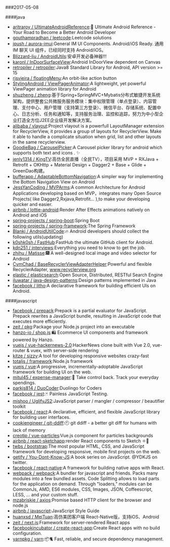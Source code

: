 ###2017-05-08 

####java
* [aritraroy / UltimateAndroidReference](https://github.com/aritraroy/UltimateAndroidReference):🚀 Ultimate Android Reference - Your Road to Become a Better Android Developer
* [gouthampradhan / leetcode](https://github.com/gouthampradhan/leetcode):Leetcode solutions
* [jpush / aurora-imui](https://github.com/jpush/aurora-imui):General IM UI Components. Android/iOS Ready. 通用 IM 聊天 UI 组件，已经同时支持 Android/iOS。
* [Blizzard-liu / AndroidUtils](https://github.com/Blizzard-liu/AndroidUtils):安卓开发必备神器!!!
* [karonl / InDoorSurfaceView](https://github.com/karonl/InDoorSurfaceView):Android InDoorView dependent on Canvas
* [retropiler / retropiler](https://github.com/retropiler/retropiler):Java8 Standard Library for Android, API version >= 15
* [rjsvieira / floatingMenu](https://github.com/rjsvieira/floatingMenu):An orbit-like action button
* [StylingAndroid / ViewPagerAnimator](https://github.com/StylingAndroid/ViewPagerAnimator):A lightweight, yet powerful ViewPager animation library for Android
* [shuzheng / zheng](https://github.com/shuzheng/zheng):基于Spring+SpringMVC+Mybatis分布式敏捷开发系统架构，提供整套公共微服务服务模块：集中权限管理（单点登录）、内容管理、支付中心、用户管理（支持第三方登录）、微信平台、存储系统、配置中心、日志分析、任务和通知等，支持服务治理、监控和追踪，努力为中小型企业打造全方位J2EE企业级开发解决方案。
* [alibaba / vlayout](https://github.com/alibaba/vlayout):Project vlayout is a powerfull LayoutManager extension for RecyclerView, it provides a group of layouts for RecyclerView. Make it able to handle a complicate situation when grid, list and other layouts in the same recyclerview.
* [GoodieBag / CarouselPicker](https://github.com/GoodieBag/CarouselPicker):A Carousel picker library for android which supports both text and icons . ✨
* [jenly1314 / KingTV](https://github.com/jenly1314/KingTV):高仿全民直播（全民TV），项目采用 MVP + RXJava + Retrofit + OKHttp + Material Design + Dagger2 + Base + Glide + GreenDao构建。
* [bufferapp / AdaptableBottomNavigation](https://github.com/bufferapp/AdaptableBottomNavigation):A simpler way for implementing the Bottom Navigation View on Android
* [JessYanCoding / MVPArms](https://github.com/JessYanCoding/MVPArms):A common Architecture for Android Applications developing based on MVP，integrates many Open Source Projects( like Dagger2,Rxjava,Retrofit... ),to make your developing quicker and easier.
* [airbnb / lottie-android](https://github.com/airbnb/lottie-android):Render After Effects animations natively on Android and iOS
* [spring-projects / spring-boot](https://github.com/spring-projects/spring-boot):Spring Boot
* [spring-projects / spring-framework](https://github.com/spring-projects/spring-framework):The Spring Framework
* [Blankj / AndroidUtilCode](https://github.com/Blankj/AndroidUtilCode):🔥 Android developers should collect the following utils(updating)
* [k0shk0sh / FastHub](https://github.com/k0shk0sh/FastHub):FastHub the ultimate GitHub client for Android.
* [kdn251 / interviews](https://github.com/kdn251/interviews):Everything you need to know to get the job.
* [zhihu / Matisse](https://github.com/zhihu/Matisse):🎆 A well-designed local image and video selector for Android
* [CymChad / BaseRecyclerViewAdapterHelper](https://github.com/CymChad/BaseRecyclerViewAdapterHelper):Powerful and flexible RecyclerAdapter, www.recyclerview.org
* [elastic / elasticsearch](https://github.com/elastic/elasticsearch):Open Source, Distributed, RESTful Search Engine
* [iluwatar / java-design-patterns](https://github.com/iluwatar/java-design-patterns):Design patterns implemented in Java
* [facebook / litho](https://github.com/facebook/litho):A declarative framework for building efficient UIs on Android.

####javascript
* [facebook / prepack](https://github.com/facebook/prepack):Prepack is a partial evaluator for JavaScript. Prepack rewrites a JavaScript bundle, resulting in JavaScript code that executes more efficiently.
* [zeit / pkg](https://github.com/zeit/pkg):Package your Node.js project into an executable
* [hanzo-io / shop.js](https://github.com/hanzo-io/shop.js):🛍️ Ecommerce UI components and framework powered by Hanzo.
* [vuejs / vue-hackernews-2.0](https://github.com/vuejs/vue-hackernews-2.0):HackerNews clone built with Vue 2.0, vue-router & vuex, with server-side rendering
* [kitze / sizzy](https://github.com/kitze/sizzy):A tool for developing responsive websites crazy-fast
* [totaljs / framework](https://github.com/totaljs/framework):Node.js framework
* [vuejs / vue](https://github.com/vuejs/vue):A progressive, incrementally-adoptable JavaScript framework for building UI on the web.
* [mitul45 / expense-manager](https://github.com/mitul45/expense-manager):💸 Take control back. Track your everyday spendings.
* [parkjs814 / DuoCoder](https://github.com/parkjs814/DuoCoder):Duolingo for Coders
* [facebook / jest](https://github.com/facebook/jest):🃏 Painless JavaScript Testing.
* [mishoo / UglifyJS2](https://github.com/mishoo/UglifyJS2):JavaScript parser / mangler / compressor / beautifier toolkit
* [facebook / react](https://github.com/facebook/react):A declarative, efficient, and flexible JavaScript library for building user interfaces.
* [cookiengineer / git-ddiff](https://github.com/cookiengineer/git-ddiff):🕙 git ddiff - a better git diff for humans with lack of memory
* [creotip / vue-particles](https://github.com/creotip/vue-particles):Vue.js component for particles backgrounds
* [airbnb / react-sketchapp](https://github.com/airbnb/react-sketchapp):render React components to Sketch ⚛️💎
* [twbs / bootstrap](https://github.com/twbs/bootstrap):The most popular HTML, CSS, and JavaScript framework for developing responsive, mobile first projects on the web.
* [getify / You-Dont-Know-JS](https://github.com/getify/You-Dont-Know-JS):A book series on JavaScript. @YDKJS on twitter.
* [facebook / react-native](https://github.com/facebook/react-native):A framework for building native apps with React.
* [webpack / webpack](https://github.com/webpack/webpack):A bundler for javascript and friends. Packs many modules into a few bundled assets. Code Splitting allows to load parts for the application on demand. Through "loaders," modules can be CommonJs, AMD, ES6 modules, CSS, Images, JSON, Coffeescript, LESS, ... and your custom stuff.
* [mzabriskie / axios](https://github.com/mzabriskie/axios):Promise based HTTP client for the browser and node.js
* [airbnb / javascript](https://github.com/airbnb/javascript):JavaScript Style Guide
* [huanxsd / MeiTuan](https://github.com/huanxsd/MeiTuan):高仿美团客户端 React-Native版，支持iOS、Android
* [zeit / next.js](https://github.com/zeit/next.js):Framework for server-rendered React apps
* [facebookincubator / create-react-app](https://github.com/facebookincubator/create-react-app):Create React apps with no build configuration.
* [yarnpkg / yarn](https://github.com/yarnpkg/yarn):📦🐈 Fast, reliable, and secure dependency management.
